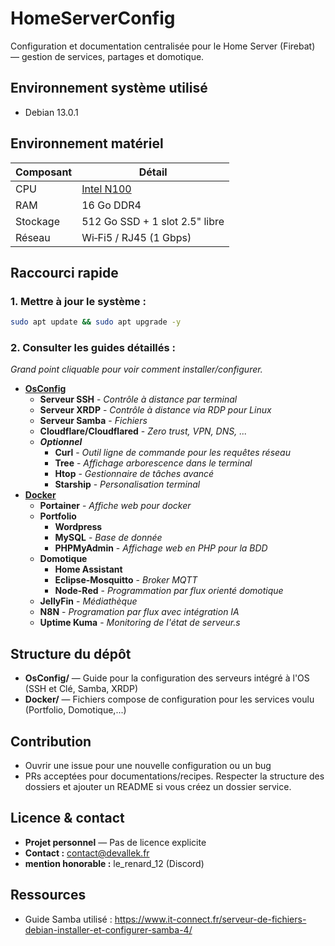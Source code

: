 # HomeServerConfig

Configuration et documentation centralisée pour le Home Server (Firebat) — gestion de services, partages et domotique.

## Environnement système utilisé

- Debian 13.0.1

## Environnement matériel

| Composant | Détail                                                                                                                                    |
| --------- | ----------------------------------------------------------------------------------------------------------------------------------------- |
| CPU       | [Intel N100](https://www.intel.fr/content/www/fr/fr/products/sku/231803/intel-processor-n100-6m-cache-up-to-3-40-ghz/specifications.html) |
| RAM       | 16 Go DDR4                                                                                                                                |
| Stockage  | 512 Go SSD + 1 slot 2.5" libre                                                                                                            |
| Réseau    | Wi‑Fi5 / RJ45 (1 Gbps)                                                                                                                    |

## Raccourci rapide

### 1. Mettre à jour le système :

```bash
sudo apt update && sudo apt upgrade -y
```

### 2. Consulter les guides détaillés :

_Grand point cliquable pour voir comment installer/configurer._

- [**OsConfig**](https://github.com/ProtoxViler/HomeServerConfig/tree/main/OsConfig)
  - **Serveur SSH** - _Contrôle à distance par terminal_
  - **Serveur XRDP** - _Contrôle à distance via RDP pour Linux_
  - **Serveur Samba** - _Fichiers_
  - **Cloudflare/Cloudflared** - _Zero trust, VPN, DNS, ..._
  - **_Optionnel_**
    - **Curl** - _Outil ligne de commande pour les requêtes réseau_
    - **Tree** - _Affichage arborescence dans le terminal_
    - **Htop** - _Gestionnaire de tâches avancé_
    - **Starship** - _Personalisation terminal_
- [**Docker**](https://github.com/ProtoxViler/HomeServerConfig/tree/main/Docker)
  - **Portainer** - _Affiche web pour docker_
  - **Portfolio**
    - **Wordpress**
    - **MySQL** - _Base de donnée_
    - **PHPMyAdmin** - _Affichage web en PHP pour la BDD_
  - **Domotique**
    - **Home Assistant**
    - **Eclipse-Mosquitto** - _Broker MQTT_
    - **Node-Red** - _Programmation par flux orienté domotique_
  - **JellyFin** - _Médiathèque_
  - **N8N** - _Programation par flux avec intégration IA_
  - **Uptime Kuma** - _Monitoring de l'état de serveur.s_

## Structure du dépôt

- **OsConfig/** — Guide pour la configuration des serveurs intégré à l'OS (SSH et Clé, Samba, XRDP)
- **Docker/** — Fichiers compose de configuration pour les services voulu (Portfolio, Domotique,...)

## Contribution

- Ouvrir une issue pour une nouvelle configuration ou un bug
- PRs acceptées pour documentations/recipes. Respecter la structure des dossiers et ajouter un README si vous créez un dossier service.

## Licence & contact

- **Projet personnel** — Pas de licence explicite
- **Contact :** contact@devallek.fr
- **mention honorable :** le_renard_12 (Discord)

## Ressources

- Guide Samba utilisé : https://www.it-connect.fr/serveur-de-fichiers-debian-installer-et-configurer-samba-4/
